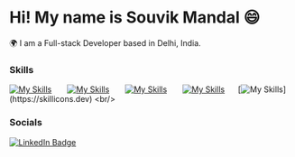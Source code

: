 Hi! My name is Souvik Mandal 😄
========================================================================================================================================

🌍  I am a Full-stack Developer based in Delhi,  India.
<br/>

### Skills

[![My Skills](https://skillicons.dev/icons?i=html,css)](https://skillicons.dev) &nbsp;&nbsp;&nbsp;&nbsp;&nbsp; [![My Skills](https://skillicons.dev/icons?i=js,ts)](https://skillicons.dev) &nbsp;&nbsp;&nbsp;&nbsp;&nbsp; [![My Skills](https://skillicons.dev/icons?i=angular,react,next)](https://skillicons.dev) &nbsp;&nbsp;&nbsp;&nbsp;&nbsp; [![My Skills](https://skillicons.dev/icons?i=tailwind,scss)](https://skillicons.dev) &nbsp;&nbsp;&nbsp;&nbsp;&nbsp;[![My Skills](https://skillicons.dev/icons?i=nodejs,azure,aws,)](https://skillicons.dev)
<br/>

### Socials

<div id="badges">
  <a href="https://www.linkedin.com/in/souvik-mandal-8051041b8/">
    <img src="https://img.shields.io/badge/LinkedIn-blue?style=for-the-badge&logo=linkedin&logoColor=white" alt="LinkedIn Badge"/>
  </a>
</div>
